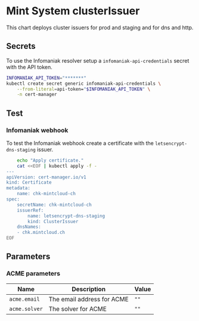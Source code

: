 # Mint System clusterIssuer

This chart deploys cluster issuers for prod and staging and for dns and http.

## Secrets

To use the Infomaniak resolver setup a `infomaniak-api-credentials` secret with the API token.

```bash
INFOMANIAK_API_TOKEN="*******"
kubectl create secret generic infomaniak-api-credentials \
    --from-literal=api-token="$INFOMANIAK_API_TOKEN" \
    -n cert-manager
```

## Test

### Infomaniak webhook

To test the Infomaniak webhook create a certificate with the `letsencrypt-dns-staging` issuer.

```bash
    echo "Apply certificate."
    cat <<EOF | kubectl apply -f -
---
apiVersion: cert-manager.io/v1
kind: Certificate
metadata:
    name: chk-mintcloud-ch
spec:
    secretName: chk-mintcloud-ch
    issuerRef:
        name: letsencrypt-dns-staging
        kind: ClusterIssuer
    dnsNames:
    - chk.mintcloud.ch
EOF
```

## Parameters

### ACME parameters

| Name          | Description                | Value |
| ------------- | -------------------------- | ----- |
| `acme.email`  | The email address for ACME | `""`  |
| `acme.solver` | The solver for ACME        | `""`  |

